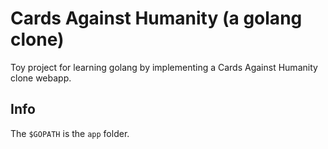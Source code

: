 # Cards Against Humanity (a golang clone)

Toy project for learning golang by implementing a Cards Against Humanity clone webapp.

## Info

The `$GOPATH` is the `app` folder.
